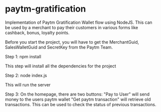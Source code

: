 # paytm-gratification
Implementation of Paytm Gratification Wallet flow using NodeJS. This can be used by a merchant to pay their customers in various forms like cashback, bonus, loyalty points.

Before you start the project, you will have to get the MerchantGuid, SalesWalletGuid and SecretKey from the Paytm Team.

Step 1:
npm install

This step will install all the dependencies for the project

Step 2:
node index.js

This will run the server

Step 3:
On the homepage, there are two buttons:
"Pay to User" will send money to the users paytm wallet
"Get paytm transaction" will retrieve old transactions. This can be used to check the status of previous transactions.
